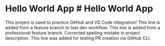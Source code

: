 # Hello World App # Hello World App
This project is used to practice GitHub and VS Code integration!
This line is added from a feature branch to test dev workflow.
This line is added from a professional feature branch.
Corrected spelling mistake in project description.
This line was added for testing PR creation via GitHub CLI.

